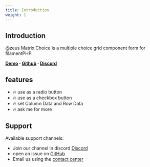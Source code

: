 ```yaml
---
title: Introduction
weight: 1
---
```


## Introduction
@zeus Matrix Choice is a multiple choice grid component form for filamentPHP.

**[Demo](https://demo.larazeus.com/admin/users/create) · [Github](https://github.com/lara-zeus/multiple-choice) · [Discord](https://discord.com/channels/883083792112300104/1121563279668555897)**

## features

- 🔥 use as a radio button
- 🔥 use as a checkbox button
- 🔥 set Column Data and Row Data
- 🔥 ask me for more

## Support

Available support channels:

* Join our channel in discord [Discord](https://discord.com/channels/883083792112300104/1121563279668555897)
* open an issue on [GitHub](https://github.com/lara-zeus/multiple-choice/issues)
* Email us using the [contact center](https://still-code.com/contact-us/lara-zeus)
